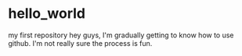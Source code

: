 # hello_world
my first repository
hey guys, I'm gradually getting to know how to use github. I'm not really sure the process is fun. 
